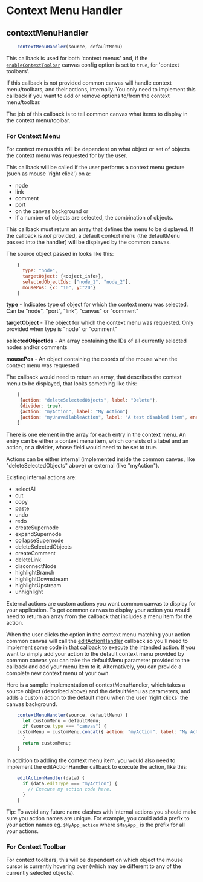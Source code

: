 # Context Menu Handler

## contextMenuHandler
```js
    contextMenuHandler(source, defaultMenu)
```
This callback is used for both 'context menus' and, if the [`enableContextToolbar`](2.1-Config-Objects.md#enablecontexttoolbar) canvas config option is set to `true`, for 'context toolbars'.

If this callback is not provided common canvas will handle context menu/toolbars, and their actions, internally. You only need to implement this callback if you want to add or remove options to/from the context menu/toolbar.

The job of this callback is to tell common canvas what items to display in the context menu/toolbar.

### For Context Menu

For context menus this will be dependent on what object or set of objects the context menu was requested for by the user.

This callback will be called if the user performs a context menu gesture (such as mouse 'right click') on a:

* node
* link
* comment
* port
* on the canvas background or
* if a number of objects are selected, the combination of objects.

This callback must return an array that defines the menu to be displayed. If the callback is *not* provided, a default context menu (the defaultMenu passed into the handler) will be displayed by the common canvas.

The source object passed in looks like this:
```js
    {
      type: "node",
      targetObject: {<object_info>},
      selectedObjectIds: ["node_1", "node_2"],
      mousePos: {x: "10", y:"20"}
    }
```
**type** - Indicates type of object for which the context menu was selected. Can be "node", "port", "link", "canvas" or "comment"

**targetObject** - The object for which the context menu was requested. Only provided when type is "node" or "comment"

**selectedObjectIds** -  An array containing the IDs of all currently selected nodes and/or comments

**mousePos** - An object containing the coords of the mouse when the context menu was requested

The callback would need to return an array, that describes the context menu to be displayed, that looks something like this:
```js
    [
     {action: "deleteSelectedObjects", label: "Delete"},
     {divider: true},
     {action: "myAction", label: "My Action"}
     {action: "myUnavailableAction", label: "A test disabled item", enable: false}
    ]
```
There is one element in the array for each entry in the context menu. An entry can be either a context menu item, which consists of a label and an action, or a divider, whose field would need to be set to true.

Actions can be either internal (implemented inside the common canvas, like "deleteSelectedObjects" above) or external (like "myAction").

Existing internal actions are:

* selectAll
* cut
* copy
* paste
* undo
* redo
* createSupernode
* expandSupernode
* collapseSupernode
* deleteSelectedObjects
* createComment
* deleteLink
* disconnectNode
* highlightBranch
* highlightDownstream
* highlightUpstream
* unhighlight

External actions are custom actions you want common canvas to display for your application. To get common canvas to display your action you would need to return an array from the callback that includes a menu item for the action.

When the user clicks the option in the context menu matching your action common canvas will call the [editActionHandler](#editactionhandler) callback so you'll need to implement some code in that callback to execute the intended action. If you want to simply add your action to the default context menu provided by common canvas you can take the defaultMenu parameter provided to the callback and add your menu item to it. Alternatively, you can provide a complete new context menu of your own.

Here is a sample implementation of contextMenuHandler, which takes a source object (described above) and the defaultMenu as parameters, and adds a custom action to the default menu when the user 'right clicks' the canvas background.

```js
    contextMenuHandler(source, defaultMenu) {
      let customMenu = defaultMenu;
      if (source.type === "canvas") {
	customMenu = customMenu.concat({ action: "myAction", label: "My Action" });
      }
      return customMenu;
    }
```
In addition to adding the context menu item, you would also need to implement the editActionHandler callback to execute the action, like this:
```js
    editActionHandler(data) {
      if (data.editType === "myAction") {
        // Execute my action code here.
      }
    }
```
Tip: To avoid any future name clashes with internal actions you should make sure you action names are unique. For example, you could add a prefix to your action names eg. `$MyApp_action` where `$MayApp_` is the prefix for all your actions.

### For Context Toolbar

For context toolbars, this will be dependent on which object the mouse cursor is currently hovering over (which may be different to any of the currently selected objects).
